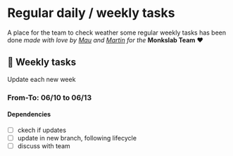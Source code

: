 # Regular daily / weekly tasks

A place for the team to check weather some regular weekly tasks has been done
_made with love by [Mau](https://github.com/maurodibert) and [Martin](https://github.com/mal2tin) for the_ **Monkslab Team** ❤️

## 🧐 Weekly tasks

Update each new week

### From-To: 06/10 to 06/13

#### Dependencies

- [ ] ckech if updates
- [ ] update in new branch, following lifecycle
- [ ] discuss with team
